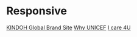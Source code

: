 # Responsive

<a href="https://yunzooolee.github.io/Responsive/kindoh/">KINDOH Global Brand Site</a>
<a href="https://yunzooolee.github.io/Responsive/whyunicef/">Why UNICEF</a>
<a href="https://yunzooolee.github.io/Responsive/Icare4U/">I care 4U</a>

